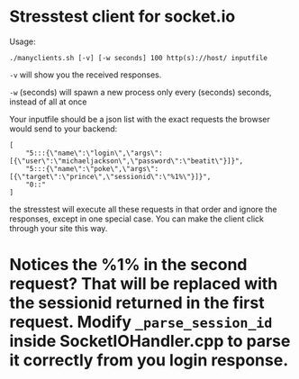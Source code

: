 Stresstest client for socket.io
===============================

Usage:

    ./manyclients.sh [-v] [-w seconds] 100 http(s)://host/ inputfile

``-v`` will show you the received responses.

``-w`` (seconds) will spawn a new process only every (seconds) seconds, instead of all at once

Your inputfile should be a json list with the exact requests the browser would send to your backend:

    [
        "5:::{\"name\":\"login\",\"args\":[{\"user\":\"michaeljackson\",\"password\":\"beatit\"}]}",
        "5:::{\"name\":\"poke\",\"args\":[{\"target\":\"prince\",\"sessionid\":\"%1%\"}]}",
        "0::"
    ]

the stresstest will execute all these requests in that order and ignore the
responses, except in one special case. You can make the client click through
your site this way.

Notices the %1% in the second request? That will be replaced with the sessionid
returned in the first request. Modify ``_parse_session_id`` inside
SocketIOHandler.cpp to parse it correctly from you login response.
=======
